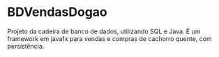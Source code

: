 # BDVendasDogao
Projeto da cadeira de banco de dados, utilizando SQL e Java. É um framework em javafx para vendas e compras de cachorro quente, com persistência.
